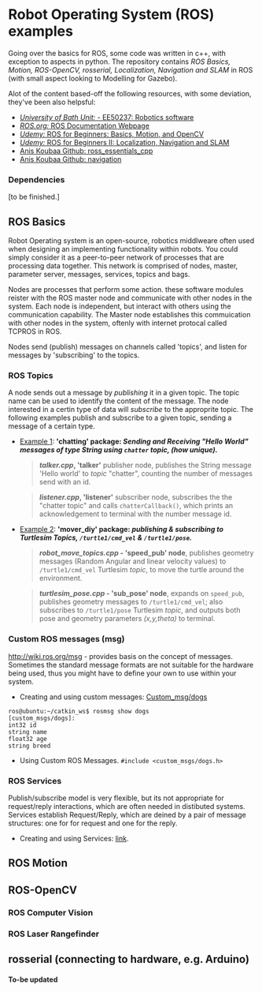 # Robot Operating System (ROS) examples
Going over the basics for ROS, some code was written in c++, with exception to aspects in python. The repository contains _ROS Basics, Motion, ROS-OpenCV, rosserial, Localization, Navigation and SLAM_ in ROS (with small aspect looking to Modelling for Gazebo).

Alot of the content based-off the following resources, with some deviation, they've been also helpsful:
* [*University of Bath Unit:* - EE50237: Robotics software](http://www.bath.ac.uk/catalogues/2018-2019/ee/EE50237.html)
* [*ROS.org:* ROS Documentation Webpage](http://wiki.ros.org/)
* [*Udemy:* ROS for Beginners: Basics, Motion, and OpenCV](https://www.udemy.com/course/ros-essentials/)
* [*Udemy:* ROS for Beginners II: Localization, Navigation and SLAM](https://www.udemy.com/course/ros-navigation/)
* [Anis Koubaa Github: ross_essentials_cpp](https://github.com/aniskoubaa/ros_essentials_cpp)
* [Anis Koubaa Github: navigation](https://github.com/aniskoubaa/ros_course_part2)



### Dependencies
[to be finished.]

## ROS Basics
Robot Operating system is an open-source, robotics middlweare often used when designing an implementing functionality within robots. You could simply consider it as a peer-to-peer network of processes that are processing data together. This network is comprised of nodes, master, parameter server, messages, services, topics and bags.

Nodes are processes that perform some action. these software modules reister with the ROS master node and communicate with other nodes in the system. Each node is independent, but interact with others using the communication capability. The Master node establishes this commuication with other nodes in the system, oftenly with internet protocal called TCPROS in ROS. 

Nodes send (publish) messages on channels called 'topics', and listen for messages by 'subscribing' to the topics.


### ROS Topics
A node sends out a message by _publishing_ it in a given topic. The topic name can be used to identify the content of the message. The node interested in a certin type of data will _subscribe_ to the approprite topic. The following examples publish and subscribe to a given topic, sending a message of a certain type.
* [Example 1](https://github.com/Philori22/ROS_examples/blob/master/Example1/): **'chatting' package: _Sending and Receiving "Hello World" messages of type _String_ using `chatter` _topic_, _(how unique)_._**
  > **_talker.cpp_, 'talker'** publisher node, publishes the String message 'Hello world' to _topic_ "chatter", counting the number of messages send with an id. <br>
  
  > **_listener.cpp_, 'listener'** subscriber node, subscribes the the "chatter topic" and calls `chatterCallback()`, which prints an acknowledgement to terminal with the number message id.
  
  
* [Example 2](https://github.com/Philori22/ROS_examples/tree/master/Example2): **'mover_diy' package: _publishing & subscribing to Turtlesim _Topics_, `/turtle1/cmd_vel` & `/turtle1/pose`._**
  > **_robot_move_topics.cpp_ - 'speed_pub' node**, publishes geometry messages (Random Angular and linear velocity values) to `/turtle1/cmd_vel` Turtlesim _topic_, to move the turtle around the environment. <br>
  
  > **_turtlesim_pose.cpp_ - 'sub_pose' node**,  expands on `speed_pub`, publishes geometry messages to `/turtle1/cmd_vel`; also subscribes to `/turtle1/pose` Turtlesim _topic_, and outputs both pose and geometry parameters _(x,y,theta)_ to terminal.

### Custom ROS messages (msg)
http://wiki.ros.org/msg - provides basis on the concept of messages. Sometimes the standard message formats are not suitable for the hardware being used, thus you might have to define your own to use within your system.
* Creating and using custom messages: [Custom_msg/dogs](https://github.com/Philori22/ROS_examples/tree/master/custom_messages)

```
ros@ubuntu:~/catkin_ws$ rosmsg show dogs
[custom_msgs/dogs]:
int32 id
string name
float32 age
string breed
```


  
 * Using Custom ROS Messages.
`#include <custom_msgs/dogs.h>`
   

### ROS Services
Publish/subscribe model is very flexible, but its not appropriate for request/reply interactions, which are often needed in distibuted systems. Services establish Request/Reply, which are deined by a pair of message structures: one for for request and one for the reply.
* Creating and using Services: [link](
https://github.com/Philori22/ROS_examples/tree/master/services_Examples/).

## ROS Motion

## ROS-OpenCV
### ROS Computer Vision

### ROS Laser Rangefinder

## rosserial (connecting to hardware, e.g. Arduino)

#### To-be updated
